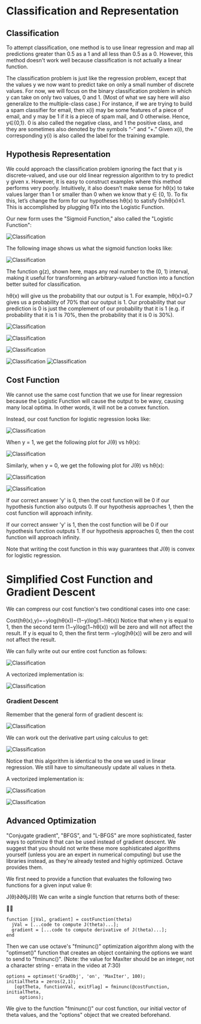 # Classification and Representation


## Classification

To attempt classification, one method is to use linear regression and map all predictions greater than 0.5 as a 1 and all less than 0.5 as a 0. However, this method doesn't work well because classification is not actually a linear function.

The classification problem is just like the regression problem, except that the values y we now want to predict take on only a small number of discrete values. For now, we will focus on the binary classification problem in which y can take on only two values, 0 and 1. (Most of what we say here will also generalize to the multiple-class case.) For instance, if we are trying to build a spam classifier for email, then x(i) may be some features of a piece of email, and y may be 1 if it is a piece of spam mail, and 0 otherwise. Hence, y∈{0,1}. 0 is also called the negative class, and 1 the positive class, and they are sometimes also denoted by the symbols “-” and “+.” Given x(i), the corresponding y(i) is also called the label for the training example.


## Hypothesis Representation

We could approach the classification problem ignoring the fact that y is discrete-valued, and use our old linear regression algorithm to try to predict y given x. However, it is easy to construct examples where this method performs very poorly. Intuitively, it also doesn’t make sense for hθ(x) to take values larger than 1 or smaller than 0 when we know that y ∈ {0, 1}. To fix this, let’s change the form for our hypotheses hθ(x) to satisfy 0≤hθ(x)≤1. This is accomplished by plugging θTx into the Logistic Function.

Our new form uses the "Sigmoid Function," also called the "Logistic Function":

![Classification](https://github.com/nudelx/ML/blob/master/week3/img/1.png)

The following image shows us what the sigmoid function looks like:

![Classification](https://github.com/nudelx/ML/blob/master/week3/img/2.png)

The function g(z), shown here, maps any real number to the (0, 1) interval, making it useful for transforming an arbitrary-valued function into a function better suited for classification.

hθ(x) will give us the probability that our output is 1. For example, hθ(x)=0.7 gives us a probability of 70% that our output is 1. Our probability that our prediction is 0 is just the complement of our probability that it is 1 (e.g. if probability that it is 1 is 70%, then the probability that it is 0 is 30%).


![Classification](https://github.com/nudelx/ML/blob/master/week3/img/3.png)

![Classification](https://github.com/nudelx/ML/blob/master/week3/img/4.png)

![Classification](https://github.com/nudelx/ML/blob/master/week3/img/5.png)

![Classification](https://github.com/nudelx/ML/blob/master/week3/img/6.png)
![Classification](https://github.com/nudelx/ML/blob/master/week3/img/7.png)




## Cost Function

We cannot use the same cost function that we use for linear regression because the Logistic Function will cause the output to be wavy, causing many local optima. In other words, it will not be a convex function.

Instead, our cost function for logistic regression looks like:


![Classification](https://github.com/nudelx/ML/blob/master/week3/img/8.png)

When y = 1, we get the following plot for J(θ) vs hθ(x):

![Classification](https://github.com/nudelx/ML/blob/master/week3/img/9.png)

Similarly, when y = 0, we get the following plot for J(θ) vs hθ(x):

![Classification](https://github.com/nudelx/ML/blob/master/week3/img/10.png)


![Classification](https://github.com/nudelx/ML/blob/master/week3/img/11.png)

If our correct answer 'y' is 0, then the cost function will be 0 if our hypothesis function also outputs 0. If our hypothesis approaches 1, then the cost function will approach infinity.

If our correct answer 'y' is 1, then the cost function will be 0 if our hypothesis function outputs 1. If our hypothesis approaches 0, then the cost function will approach infinity.

Note that writing the cost function in this way guarantees that J(θ) is convex for logistic regression.



# Simplified Cost Function and Gradient Descent

We can compress our cost function's two conditional cases into one case:

Cost(hθ(x),y)=−ylog(hθ(x))−(1−y)log(1−hθ(x))
Notice that when y is equal to 1, then the second term (1−y)log(1−hθ(x)) will be zero and will not affect the result. If y is equal to 0, then the first term −ylog(hθ(x)) will be zero and will not affect the result.

We can fully write out our entire cost function as follows:

![Classification](https://github.com/nudelx/ML/blob/master/week3/img/12.png)

A vectorized implementation is:

![Classification](https://github.com/nudelx/ML/blob/master/week3/img/13.png)

### Gradient Descent

Remember that the general form of gradient descent is:

![Classification](https://github.com/nudelx/ML/blob/master/week3/img/14.png)


We can work out the derivative part using calculus to get:

![Classification](https://github.com/nudelx/ML/blob/master/week3/img/15.png)

Notice that this algorithm is identical to the one we used in linear regression. We still have to simultaneously update all values in theta.

A vectorized implementation is:

![Classification](https://github.com/nudelx/ML/blob/master/week3/img/16.png)



![Classification](https://github.com/nudelx/ML/blob/master/week3/img/17.png)


## Advanced Optimization

"Conjugate gradient", "BFGS", and "L-BFGS" are more sophisticated, faster ways to optimize θ that can be used instead of gradient descent. We suggest that you should not write these more sophisticated algorithms yourself (unless you are an expert in numerical computing) but use the libraries instead, as they're already tested and highly optimized. Octave provides them.

We first need to provide a function that evaluates the following two functions for a given input value θ:

J(θ)∂∂θjJ(θ)
We can write a single function that returns both of these:



```
function [jVal, gradient] = costFunction(theta)
  jVal = [...code to compute J(theta)...];
  gradient = [...code to compute derivative of J(theta)...];
end
```
Then we can use octave's "fminunc()" optimization algorithm along with the "optimset()" function that creates an object containing the options we want to send to "fminunc()". (Note: the value for MaxIter should be an integer, not a character string - errata in the video at 7:30)


```
options = optimset('GradObj', 'on', 'MaxIter', 100);
initialTheta = zeros(2,1);
   [optTheta, functionVal, exitFlag] = fminunc(@costFunction, initialTheta,
     options);
```
We give to the function "fminunc()" our cost function, our initial vector of theta values, and the "options" object that we created beforehand.
